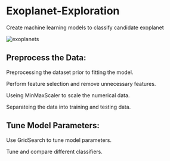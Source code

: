 # Exoplanet-Exploration

Create machine learning models to classify candidate exoplanet

![exoplanets](https://user-images.githubusercontent.com/70447525/116487763-b3b04d00-a85e-11eb-8e95-bb5ad568d147.jpg)

## Preprocess the Data:
Preprocessing the dataset prior to fitting the model.

Perform feature selection and remove unnecessary features.

Useing MinMaxScaler to scale the numerical data.

Separateing the data into training and testing data.


## Tune Model Parameters:
Use GridSearch to tune model parameters.

Tune and compare different classifiers.
